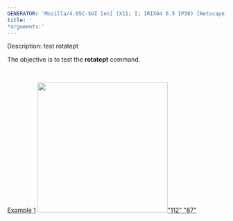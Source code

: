 ```yaml
---
GENERATOR: 'Mozilla/4.05C-SGI [en] (X11; I; IRIX64 6.5 IP30) [Netscape]'
title: '
*arguments:'
---
```


 Description: test rotatept

   The objective is to test the **rotatept** command.

    

   [Example 1](description_rotatept.md)
   [<img height="300" width="300" src="https://lanl.github.io/LaGriT/assets/images/rotatept1_tn.gif">"112"
   "87"](description_rotatept.md)
